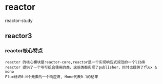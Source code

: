 # reactor
reactor-study
## reactor3
### reactor核心特点
~~~~
reactor 的核心模块是reactor-core,reactor是一个实现响应式规范的一个lib库
reactor 提供了一个写可组合使用的类，这些类都实现了publisher，同时也提供了flux & mono
Flux标识0-N个元素的一个响应流, Mono代表0-1的结果


~~~~
#### 
###

